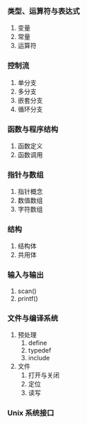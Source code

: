 ### 类型、运算符与表达式

1. 变量
2. 常量
3. 运算符

### 控制流

1. 单分支
2. 多分支
3. 嵌套分支
4. 循环分支

### 函数与程序结构

1. 函数定义
2. 函数调用

### 指针与数组

1. 指针概念
2. 数值数组
3. 字符数组

### 结构

1. 结构体
2. 共用体

### 输入与输出

1. scan()
2. printf()

### 文件与编译系统

1. 预处理
   1. define
   2. typedef
   3. include
2. 文件
   1. 打开与关闭
   2. 定位
   3. 读写

### Unix 系统接口
